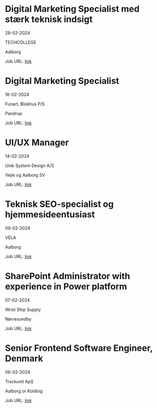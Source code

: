 # Digital Marketing Specialist med stærk teknisk indsigt
28-02-2024

TECHCOLLEGE

Aalborg

Job URL: [link](https://www.innomate.com/InnomatePublicPagesMedarb/JobNotice.aspx?CompanyId=tcaa&JobNoticeId=972)


# Digital Marketing Specialist
16-02-2024

Funart, Blokhus P/S

Pandrup

Job URL: [link](https://www.jobindex.dk/jobannonce/503186/digital-marketing-specialist)


# UI/UX Manager
14-02-2024

Unik System Design A/S

Vejle og Aalborg SV

Job URL: [link](https://candidate.hr-manager.net/ApplicationInit.aspx?cid=1767&ProjectId=143733&DepartmentId=18959&MediaId=4617)


# Teknisk SEO-specialist og hjemmesideentusiast
09-02-2024

VELA

Aalborg

Job URL: [link](https://www.jobindex.dk/jobannonce/502562/teknisk-seo-specialist-og-hjemmesideentusiast)


# SharePoint Administrator with experience in Power platform
07-02-2024

Wrist Ship Supply

Nørresundby

Job URL: [link](https://www.jobindex.dk/jobannonce/502397/sharepoint-administrator-with-experience-in-power-platform)


# Senior Frontend Software Engineer, Denmark
06-02-2024

Trackunit ApS

Aalborg or Kolding

Job URL: [link](https://careers.trackunit.com/jobs/3648952-senior-frontend-software-engineer)


